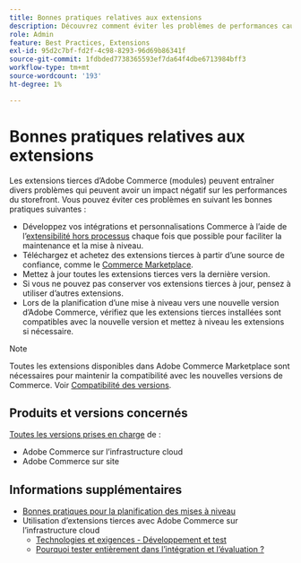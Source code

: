 ```yaml
---
title: Bonnes pratiques relatives aux extensions
description: Découvrez comment éviter les problèmes de performances causés par les extensions tierces d’Adobe Commerce.
role: Admin
feature: Best Practices, Extensions
exl-id: 95d2c7bf-fd2f-4c98-8293-96d69b86341f
source-git-commit: 1fdbded7738365593ef7da64f4dbe6713984bff3
workflow-type: tm+mt
source-wordcount: '193'
ht-degree: 1%

---
```


# Bonnes pratiques relatives aux extensions

Les extensions tierces d’Adobe Commerce (modules) peuvent entraîner divers problèmes qui peuvent avoir un impact négatif sur les performances du storefront. Vous pouvez éviter ces problèmes en suivant les bonnes pratiques suivantes :

- Développez vos intégrations et personnalisations Commerce à l’aide de l’[extensibilité hors processus](https://developer.adobe.com/commerce/extensibility/) chaque fois que possible pour faciliter la maintenance et la mise à niveau.
- Téléchargez et achetez des extensions tierces à partir d’une source de confiance, comme le [Commerce Marketplace](https://marketplace.magento.com/extensions.html).
- Mettez à jour toutes les extensions tierces vers la dernière version.
- Si vous ne pouvez pas conserver vos extensions tierces à jour, pensez à utiliser d’autres extensions.
- Lors de la planification d’une mise à niveau vers une nouvelle version d’Adobe Commerce, vérifiez que les extensions tierces installées sont compatibles avec la nouvelle version et mettez à niveau les extensions si nécessaire.

>[!NOTE]
>
> Toutes les extensions disponibles dans Adobe Commerce Marketplace sont nécessaires pour maintenir la compatibilité avec les nouvelles versions de Commerce. Voir [Compatibilité des versions](https://developer.adobe.com/commerce/marketplace/guides/sellers/compatibility/releases/).

## Produits et versions concernés

[Toutes les versions prises en charge](../../../release/versions.md) de :

- Adobe Commerce sur l’infrastructure cloud
- Adobe Commerce sur site

## Informations supplémentaires

- [Bonnes pratiques pour la planification des mises à niveau](../../../upgrade/prepare/best-practices.md)
- Utilisation d’extensions tierces avec Adobe Commerce sur l’infrastructure cloud
   - [Technologies et exigences - Développement et test](https://experienceleague.adobe.com/fr/docs/commerce-cloud-service/user-guide/develop/overview#cloud-req-devtest)
   - [Pourquoi tester entièrement dans l’intégration et l’évaluation ?](https://experienceleague.adobe.com/fr/docs/commerce-cloud-service/user-guide/launch/overview#why-test-fully-in-integration-staging-and-production)
